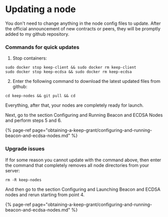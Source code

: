 # Updating a node

You don't need to change anything in the node config files to update. After the official announcement of new contracts or peers, they will be promptly added to my github repository.

### Commands for quick updates

1. Stop containers:

```text
sudo docker stop keep-client && sudo docker rm keep-client
sudo docker stop keep-ecdsa && sudo docker rm keep-ecdsa
```

   2. Enter the following command to download the latest updated files from github:

```text
cd keep-nodes && git pull && cd
```

Everything, after that, your nodes are completely ready for launch.

Next, go to the section Configuring and Running Beacon and ECDSA Nodes and perform steps 5 and 6.

{% page-ref page="obtaining-a-keep-grant/configuring-and-running-beacon-and-ecdsa-nodes.md" %}

### Upgrade issues

If for some reason you cannot update with the command above, then enter the command that completely removes all node directories from your server:

```text
rm -R keep-nodes
```

And then go to the section Configuring and Launching Beacon and ECDSA nodes and rerun starting from point 4.

{% page-ref page="obtaining-a-keep-grant/configuring-and-running-beacon-and-ecdsa-nodes.md" %}

